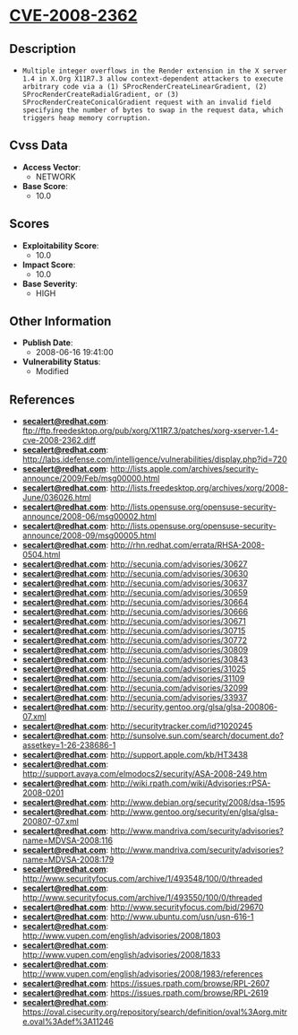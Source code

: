 
# [CVE-2008-2362](https://cve.mitre.org/cgi-bin/cvename.cgi?name=CVE-2008-2362)

## Description

- `Multiple integer overflows in the Render extension in the X server 1.4 in X.Org X11R7.3 allow context-dependent attackers to execute arbitrary code via a (1) SProcRenderCreateLinearGradient, (2) SProcRenderCreateRadialGradient, or (3) SProcRenderCreateConicalGradient request with an invalid field specifying the number of bytes to swap in the request data, which triggers heap memory corruption.`

## Cvss Data

- **Access Vector**:
  - NETWORK
- **Base Score**:
  - 10.0

## Scores

- **Exploitability Score**:
  - 10.0
- **Impact Score**:
  - 10.0
- **Base Severity**:
  - HIGH

## Other Information

- **Publish Date**:
  - 2008-06-16 19:41:00
- **Vulnerability Status**:
  - Modified

## References

- **secalert@redhat.com**: ftp://ftp.freedesktop.org/pub/xorg/X11R7.3/patches/xorg-xserver-1.4-cve-2008-2362.diff
- **secalert@redhat.com**: http://labs.idefense.com/intelligence/vulnerabilities/display.php?id=720
- **secalert@redhat.com**: http://lists.apple.com/archives/security-announce/2009/Feb/msg00000.html
- **secalert@redhat.com**: http://lists.freedesktop.org/archives/xorg/2008-June/036026.html
- **secalert@redhat.com**: http://lists.opensuse.org/opensuse-security-announce/2008-06/msg00002.html
- **secalert@redhat.com**: http://lists.opensuse.org/opensuse-security-announce/2008-09/msg00005.html
- **secalert@redhat.com**: http://rhn.redhat.com/errata/RHSA-2008-0504.html
- **secalert@redhat.com**: http://secunia.com/advisories/30627
- **secalert@redhat.com**: http://secunia.com/advisories/30630
- **secalert@redhat.com**: http://secunia.com/advisories/30637
- **secalert@redhat.com**: http://secunia.com/advisories/30659
- **secalert@redhat.com**: http://secunia.com/advisories/30664
- **secalert@redhat.com**: http://secunia.com/advisories/30666
- **secalert@redhat.com**: http://secunia.com/advisories/30671
- **secalert@redhat.com**: http://secunia.com/advisories/30715
- **secalert@redhat.com**: http://secunia.com/advisories/30772
- **secalert@redhat.com**: http://secunia.com/advisories/30809
- **secalert@redhat.com**: http://secunia.com/advisories/30843
- **secalert@redhat.com**: http://secunia.com/advisories/31025
- **secalert@redhat.com**: http://secunia.com/advisories/31109
- **secalert@redhat.com**: http://secunia.com/advisories/32099
- **secalert@redhat.com**: http://secunia.com/advisories/33937
- **secalert@redhat.com**: http://security.gentoo.org/glsa/glsa-200806-07.xml
- **secalert@redhat.com**: http://securitytracker.com/id?1020245
- **secalert@redhat.com**: http://sunsolve.sun.com/search/document.do?assetkey=1-26-238686-1
- **secalert@redhat.com**: http://support.apple.com/kb/HT3438
- **secalert@redhat.com**: http://support.avaya.com/elmodocs2/security/ASA-2008-249.htm
- **secalert@redhat.com**: http://wiki.rpath.com/wiki/Advisories:rPSA-2008-0201
- **secalert@redhat.com**: http://www.debian.org/security/2008/dsa-1595
- **secalert@redhat.com**: http://www.gentoo.org/security/en/glsa/glsa-200807-07.xml
- **secalert@redhat.com**: http://www.mandriva.com/security/advisories?name=MDVSA-2008:116
- **secalert@redhat.com**: http://www.mandriva.com/security/advisories?name=MDVSA-2008:179
- **secalert@redhat.com**: http://www.securityfocus.com/archive/1/493548/100/0/threaded
- **secalert@redhat.com**: http://www.securityfocus.com/archive/1/493550/100/0/threaded
- **secalert@redhat.com**: http://www.securityfocus.com/bid/29670
- **secalert@redhat.com**: http://www.ubuntu.com/usn/usn-616-1
- **secalert@redhat.com**: http://www.vupen.com/english/advisories/2008/1803
- **secalert@redhat.com**: http://www.vupen.com/english/advisories/2008/1833
- **secalert@redhat.com**: http://www.vupen.com/english/advisories/2008/1983/references
- **secalert@redhat.com**: https://issues.rpath.com/browse/RPL-2607
- **secalert@redhat.com**: https://issues.rpath.com/browse/RPL-2619
- **secalert@redhat.com**: https://oval.cisecurity.org/repository/search/definition/oval%3Aorg.mitre.oval%3Adef%3A11246
